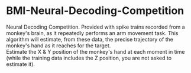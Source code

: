 # BMI-Neural-Decoding-Competition
Neural Decoding Competition.
Provided with spike trains recorded from a monkey's brain, as it repeatedly performs an
arm movement task. This algorithm will estimate, from these data, the precise trajectory of the
monkey's hand as it reaches for the target.  
Estimate the X & Y position of the monkey's hand at each moment in time (while the training data includes the Z position,
you are not asked to estimate it).
